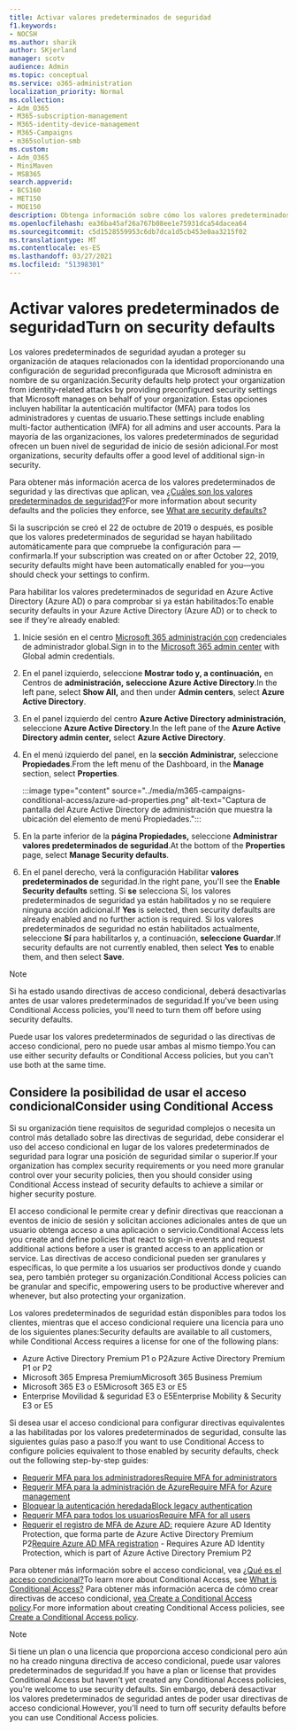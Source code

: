 ```yaml
---
title: Activar valores predeterminados de seguridad
f1.keywords:
- NOCSH
ms.author: sharik
author: SKjerland
manager: scotv
audience: Admin
ms.topic: conceptual
ms.service: o365-administration
localization_priority: Normal
ms.collection:
- Adm_O365
- M365-subscription-management
- M365-identity-device-management
- M365-Campaigns
- m365solution-smb
ms.custom:
- Adm_O365
- MiniMaven
- MSB365
search.appverid:
- BCS160
- MET150
- MOE150
description: Obtenga información sobre cómo los valores predeterminados de seguridad pueden ayudar a proteger su organización de ataques relacionados con la identidad proporcionando una configuración de seguridad preconfigurada.
ms.openlocfilehash: ea36ba45af26a767b08ee1e75931dca54dacea64
ms.sourcegitcommit: c5d1528559953c6db7dca1d5cb453e0aa3215f02
ms.translationtype: MT
ms.contentlocale: es-ES
ms.lasthandoff: 03/27/2021
ms.locfileid: "51398301"
---
```

# <a name="turn-on-security-defaults"></a><span data-ttu-id="4a284-103">Activar valores predeterminados de seguridad</span><span class="sxs-lookup"><span data-stu-id="4a284-103">Turn on security defaults</span></span>

<span data-ttu-id="4a284-104">Los valores predeterminados de seguridad ayudan a proteger su organización de ataques relacionados con la identidad proporcionando una configuración de seguridad preconfigurada que Microsoft administra en nombre de su organización.</span><span class="sxs-lookup"><span data-stu-id="4a284-104">Security defaults help protect your organization from identity-related attacks by providing preconfigured security settings that Microsoft manages on behalf of your organization.</span></span> <span data-ttu-id="4a284-105">Estas opciones incluyen habilitar la autenticación multifactor (MFA) para todos los administradores y cuentas de usuario.</span><span class="sxs-lookup"><span data-stu-id="4a284-105">These settings include enabling multi-factor authentication (MFA) for all admins and user accounts.</span></span> <span data-ttu-id="4a284-106">Para la mayoría de las organizaciones, los valores predeterminados de seguridad ofrecen un buen nivel de seguridad de inicio de sesión adicional.</span><span class="sxs-lookup"><span data-stu-id="4a284-106">For most organizations, security defaults offer a good level of additional sign-in security.</span></span>

<span data-ttu-id="4a284-107">Para obtener más información acerca de los valores predeterminados de seguridad y las directivas que aplican, vea [¿Cuáles son los valores predeterminados de seguridad?](/azure/active-directory/fundamentals/concept-fundamentals-security-defaults)</span><span class="sxs-lookup"><span data-stu-id="4a284-107">For more information about security defaults and the policies they enforce, see [What are security defaults?](/azure/active-directory/fundamentals/concept-fundamentals-security-defaults)</span></span>

<span data-ttu-id="4a284-108">Si la suscripción se creó el 22 de octubre de 2019 o después, es posible que los valores predeterminados de seguridad se hayan habilitado automáticamente para que compruebe la configuración para &mdash; confirmarla.</span><span class="sxs-lookup"><span data-stu-id="4a284-108">If your subscription was created on or after October 22, 2019, security defaults might have been automatically enabled for you&mdash;you should check your settings to confirm.</span></span>

<span data-ttu-id="4a284-109">Para habilitar los valores predeterminados de seguridad en Azure Active Directory (Azure AD) o para comprobar si ya están habilitados:</span><span class="sxs-lookup"><span data-stu-id="4a284-109">To enable security defaults in your Azure Active Directory (Azure AD) or to check to see if they're already enabled:</span></span>

1. <span data-ttu-id="4a284-110">Inicie sesión en el centro <a href="https://go.microsoft.com/fwlink/p/?linkid=2024339" target="_blank">Microsoft 365 administración con</a> credenciales de administrador global.</span><span class="sxs-lookup"><span data-stu-id="4a284-110">Sign in to the <a href="https://go.microsoft.com/fwlink/p/?linkid=2024339" target="_blank">Microsoft 365 admin center</a> with Global admin credentials.</span></span>

2. <span data-ttu-id="4a284-111">En el panel izquierdo, seleccione **Mostrar todo y, a continuación,** en Centros de **administración,** **seleccione Azure Active Directory**.</span><span class="sxs-lookup"><span data-stu-id="4a284-111">In the left pane, select **Show All,** and then under **Admin centers**, select **Azure Active Directory**.</span></span>

3. <span data-ttu-id="4a284-112">En el panel izquierdo del centro **Azure Active Directory administración,** seleccione **Azure Active Directory**.</span><span class="sxs-lookup"><span data-stu-id="4a284-112">In the left pane of the **Azure Active Directory admin center,** select **Azure Active Directory**.</span></span>

4. <span data-ttu-id="4a284-113">En el menú izquierdo del panel, en la **sección Administrar,** seleccione **Propiedades**.</span><span class="sxs-lookup"><span data-stu-id="4a284-113">From the left menu of the Dashboard, in the **Manage** section, select **Properties**.</span></span>

    :::image type="content" source="../media/m365-campaigns-conditional-access/azure-ad-properties.png" alt-text="Captura de pantalla del Azure Active Directory de administración que muestra la ubicación del elemento de menú Propiedades.":::

5. <span data-ttu-id="4a284-115">En la parte inferior de la **página Propiedades,** seleccione **Administrar valores predeterminados de seguridad**.</span><span class="sxs-lookup"><span data-stu-id="4a284-115">At the bottom of the **Properties** page, select **Manage Security defaults**.</span></span>

6. <span data-ttu-id="4a284-116">En el panel derecho, verá la configuración Habilitar **valores predeterminados de** seguridad.</span><span class="sxs-lookup"><span data-stu-id="4a284-116">In the right pane, you'll see the **Enable Security defaults** setting.</span></span> <span data-ttu-id="4a284-117">Si **se** selecciona Sí, los valores predeterminados de seguridad ya están habilitados y no se requiere ninguna acción adicional.</span><span class="sxs-lookup"><span data-stu-id="4a284-117">If **Yes** is selected, then security defaults are already enabled and no further action is required.</span></span> <span data-ttu-id="4a284-118">Si los valores predeterminados de seguridad no están habilitados actualmente, seleccione **Sí** para habilitarlos y, a continuación, **seleccione Guardar**.</span><span class="sxs-lookup"><span data-stu-id="4a284-118">If security defaults are not currently enabled, then select **Yes** to enable them, and then select **Save**.</span></span>

> [!NOTE]
> <span data-ttu-id="4a284-119">Si ha estado usando directivas de acceso condicional, deberá desactivarlas antes de usar valores predeterminados de seguridad.</span><span class="sxs-lookup"><span data-stu-id="4a284-119">If you've been using Conditional Access policies, you'll need to turn them off before using security defaults.</span></span>
>
> <span data-ttu-id="4a284-120">Puede usar los valores predeterminados de seguridad o las directivas de acceso condicional, pero no puede usar ambas al mismo tiempo.</span><span class="sxs-lookup"><span data-stu-id="4a284-120">You can use either security defaults or Conditional Access policies, but you can't use both at the same time.</span></span>

## <a name="consider-using-conditional-access"></a><span data-ttu-id="4a284-121">Considere la posibilidad de usar el acceso condicional</span><span class="sxs-lookup"><span data-stu-id="4a284-121">Consider using Conditional Access</span></span>

<span data-ttu-id="4a284-122">Si su organización tiene requisitos de seguridad complejos o necesita un control más detallado sobre las directivas de seguridad, debe considerar el uso del acceso condicional en lugar de los valores predeterminados de seguridad para lograr una posición de seguridad similar o superior.</span><span class="sxs-lookup"><span data-stu-id="4a284-122">If your organization has complex security requirements or you need more granular control over your security policies, then you should consider using Conditional Access instead of security defaults to achieve a similar or higher security posture.</span></span> 

<span data-ttu-id="4a284-123">El acceso condicional le permite crear y definir directivas que reaccionan a eventos de inicio de sesión y solicitan acciones adicionales antes de que un usuario obtenga acceso a una aplicación o servicio.</span><span class="sxs-lookup"><span data-stu-id="4a284-123">Conditional Access lets you create and define policies that react to sign-in events and request additional actions before a user is granted access to an application or service.</span></span> <span data-ttu-id="4a284-124">Las directivas de acceso condicional pueden ser granulares y específicas, lo que permite a los usuarios ser productivos donde y cuando sea, pero también proteger su organización.</span><span class="sxs-lookup"><span data-stu-id="4a284-124">Conditional Access policies can be granular and specific, empowering users to be productive wherever and whenever, but also protecting your organization.</span></span>

<span data-ttu-id="4a284-125">Los valores predeterminados de seguridad están disponibles para todos los clientes, mientras que el acceso condicional requiere una licencia para uno de los siguientes planes:</span><span class="sxs-lookup"><span data-stu-id="4a284-125">Security defaults are available to all customers, while Conditional Access requires a license for one of the following plans:</span></span>

- <span data-ttu-id="4a284-126">Azure Active Directory Premium P1 o P2</span><span class="sxs-lookup"><span data-stu-id="4a284-126">Azure Active Directory Premium P1 or P2</span></span>
- <span data-ttu-id="4a284-127">Microsoft 365 Empresa Premium</span><span class="sxs-lookup"><span data-stu-id="4a284-127">Microsoft 365 Business Premium</span></span>
- <span data-ttu-id="4a284-128">Microsoft 365 E3 o E5</span><span class="sxs-lookup"><span data-stu-id="4a284-128">Microsoft 365 E3 or E5</span></span>
- <span data-ttu-id="4a284-129">Enterprise Movilidad & seguridad E3 o E5</span><span class="sxs-lookup"><span data-stu-id="4a284-129">Enterprise Mobility & Security E3 or E5</span></span>

<span data-ttu-id="4a284-130">Si desea usar el acceso condicional para configurar directivas equivalentes a las habilitadas por los valores predeterminados de seguridad, consulte las siguientes guías paso a paso:</span><span class="sxs-lookup"><span data-stu-id="4a284-130">If you want to use Conditional Access to configure policies equivalent to those enabled by security defaults, check out the following step-by-step guides:</span></span>

- [<span data-ttu-id="4a284-131">Requerir MFA para los administradores</span><span class="sxs-lookup"><span data-stu-id="4a284-131">Require MFA for administrators</span></span>](/azure/active-directory/conditional-access/howto-conditional-access-policy-admin-mfa)
- [<span data-ttu-id="4a284-132">Requerir MFA para la administración de Azure</span><span class="sxs-lookup"><span data-stu-id="4a284-132">Require MFA for Azure management</span></span>](/azure/active-directory/conditional-access/howto-conditional-access-policy-azure-management)
- [<span data-ttu-id="4a284-133">Bloquear la autenticación heredada</span><span class="sxs-lookup"><span data-stu-id="4a284-133">Block legacy authentication</span></span>](/azure/active-directory/conditional-access/howto-conditional-access-policy-block-legacy)
- [<span data-ttu-id="4a284-134">Requerir MFA para todos los usuarios</span><span class="sxs-lookup"><span data-stu-id="4a284-134">Require MFA for all users</span></span>](/azure/active-directory/conditional-access/howto-conditional-access-policy-all-users-mfa)
- <span data-ttu-id="4a284-135">[Requerir el registro de MFA de Azure AD:](/azure/active-directory/identity-protection/howto-identity-protection-configure-mfa-policy) requiere Azure AD Identity Protection, que forma parte de Azure Active Directory Premium P2</span><span class="sxs-lookup"><span data-stu-id="4a284-135">[Require Azure AD MFA registration](/azure/active-directory/identity-protection/howto-identity-protection-configure-mfa-policy) - Requires Azure AD Identity Protection, which is part of Azure Active Directory Premium P2</span></span>

<span data-ttu-id="4a284-136">Para obtener más información sobre el acceso condicional, vea [¿Qué es el acceso condicional?](/azure/active-directory/conditional-access/overview)</span><span class="sxs-lookup"><span data-stu-id="4a284-136">To learn more about Conditional Access, see [What is Conditional Access?](/azure/active-directory/conditional-access/overview)</span></span> <span data-ttu-id="4a284-137">Para obtener más información acerca de cómo crear directivas de acceso condicional, [vea Create a Conditional Access policy](/azure/active-directory/authentication/tutorial-enable-azure-mfa#create-a-conditional-access-policy).</span><span class="sxs-lookup"><span data-stu-id="4a284-137">For more information about creating Conditional Access policies, see [Create a Conditional Access policy](/azure/active-directory/authentication/tutorial-enable-azure-mfa#create-a-conditional-access-policy).</span></span>

> [!NOTE]
> <span data-ttu-id="4a284-138">Si tiene un plan o una licencia que proporciona acceso condicional pero aún no ha creado ninguna directiva de acceso condicional, puede usar valores predeterminados de seguridad.</span><span class="sxs-lookup"><span data-stu-id="4a284-138">If you have a plan or license that provides Conditional Access but haven't yet created any Conditional Access policies, you're welcome to use security defaults.</span></span> <span data-ttu-id="4a284-139">Sin embargo, deberá desactivar los valores predeterminados de seguridad antes de poder usar directivas de acceso condicional.</span><span class="sxs-lookup"><span data-stu-id="4a284-139">However, you'll need to turn off security defaults before you can use Conditional Access policies.</span></span>
